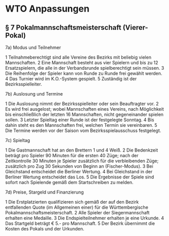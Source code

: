 # WTO Anpassungen
## § 7 Pokalmannschaftsmeisterschaft (Vierer-Pokal)
7a) Modus und Teilnehmer

1 Teilnahmeberechtigt sind alle Vereine des Bezirks mit beliebig vielen Mannschaften. 2 Eine Mannschaft besteht aus vier Spielern und bis zu 12 Ersatzspielern, die alle in der Verbandsrunde spielberechtigt sein müssen. 3 Die Reihenfolge der Spieler kann von Runde zu Runde frei gewählt werden. 4 Das Turnier wird im K.O.-System gespielt. 5 Zuständig ist der Bezirksspielleiter. 

7b) Auslosung und Termine

1 Die Auslosung nimmt der Bezirksspielleiter oder sein Beauftragter vor. 2 Es wird frei ausgelost; wobei Mannschaften eines Vereins, nach Möglichkeit bis einschließlich der letzten 16 Mannschaften, nicht gegeneinander spielen sollen. 3 Letzter Spieltag einer Runde ist der festgelegte Sonntag. 4 Bis dahin steht es den Mannschaften frei, welchen Termin sie vereinbaren. 5 Die Termine werden vor der Saison vom Bezirksspielausschuss festgelegt.

7c) Spieltag

1 Die Gastmannschaft hat an den Brettern 1 und 4 Weiß. 2 Die Bedenkzeit beträgt pro Spieler 90 Minuten für die ersten 40 Züge; nach der Zeitkontrolle 30 Minuten je Spieler zusätzlich für die verbleibenden Züge; zusätzlich pro Zug 30 Sekunden von Beginn an (Fischer-Modus). 3 Bei Gleichstand entscheidet die Berliner Wertung. 4 Bei Gleichstand in der Berliner Wertung entscheidet das Los. 5 Die Ergebnisse der Spiele sind sofort nach Spielende gemäß dem Startschreiben zu melden.

7d) Preise, Stargeld und Finanzierung

1 Die Erstplatzierten qualifizieren sich gemäß der auf den Bezirk entfallenden Quote (im Allgemeinen einer) für die Württembergische Pokalmannschaftsmeisterschaft. 2 Alle Spieler der Siegermannschaft erhalten eine Medaille. 3 Die Endspielteilnehmer erhalten je eine Urkunde. 4 Das Startgeld beträgt € 5.- pro Mannschaft. 5 Der Bezirk übernimmt die Kosten des Pokals und der Urkunden.
